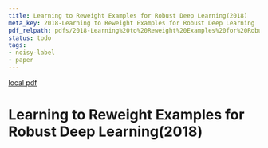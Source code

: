 ```yaml
---
title: Learning to Reweight Examples for Robust Deep Learning(2018)
meta_key: 2018-Learning to Reweight Examples for Robust Deep Learning
pdf_relpath: pdfs/2018-Learning%20to%20Reweight%20Examples%20for%20Robust%20Deep%20Learning.pdf
status: todo
tags:
- noisy-label
- paper
---
```


[local pdf](../../../pdfs/2018-Learning%20to%20Reweight%20Examples%20for%20Robust%20Deep%20Learning.pdf)

# Learning to Reweight Examples for Robust Deep Learning(2018)
